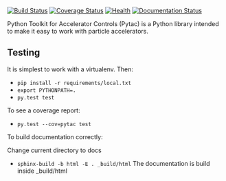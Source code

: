 [![Build Status](https://travis-ci.org/simkimsia/UtilityBehaviors.png)](https://travis-ci.org/simkimsia/UtilityBehaviors) [![Coverage Status](https://coveralls.io/repos/github/willrogers/pytac/badge.svg?branch=master)](https://coveralls.io/github/willrogers/pytac?branch=master) [![Health](https://landscape.io/github/willrogers/pytac/master/landscape.svg?style=flat)](https://landscape.io/github/willrogers/pytac/) [![Documentation Status](https://readthedocs.org/projects/pytac/badge/?version=latest)](http://pytac.readthedocs.io/en/latest/?badge=latest)

Python Toolkit for Accelerator Controls (Pytac) is a Python library intended to make it easy to work with particle accelerators.

## Testing

It is simplest to work with a virtualenv.  Then:

* `pip install -r requirements/local.txt`
* `export PYTHONPATH=.`
* `py.test test`

To see a coverage report:

* `py.test --cov=pytac test`

To build documentation correctly:

Change current directory to docs
* `sphinx-build -b html -E . _build/html`
The documentation is build inside _build/html
